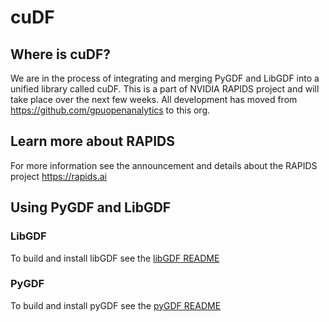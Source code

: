 # cuDF

## Where is cuDF?
We are in the process of integrating and merging PyGDF and LibGDF into a unified library called cuDF. This is a part of NVIDIA RAPIDS project and will take place over the next few weeks. All development has moved from <https://github.com/gpuopenanalytics> to this org.

## Learn more about RAPIDS
For more information see the announcement and details about the RAPIDS project <https://rapids.ai>

## Using PyGDF and LibGDF

### LibGDF
To build and install libGDF see the [libGDF README](https://github.com/rapidsai/libgdf/README.md)

### PyGDF
To build and install pyGDF see the [pyGDF README](https://github.com/rapidsai/pygdf/README.md)
